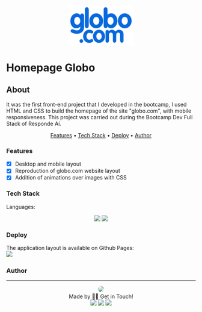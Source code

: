<p align="center">
  <img src="/img/logo_desktop.png" width="175" alt="" />
</p>

# Homepage Globo

## About
<p>
    It was the first front-end project that I developed in the bootcamp, I used HTML and CSS to build the homepage of the site "globo.com", with mobile responsiveness. This project was carried out during the Bootcamp Dev Full Stack of Responde Aí.
</p>

<p align="center">
    <a href="#features">Features</a> •
    <a href="#tech">Tech Stack</a> •
    <a href="#deploy">Deploy</a> •
    <a href="#author">Author</a>
</p>

### Features
- [x] Desktop and mobile layout<br>
- [x] Reproduction of globo.com website layout<br>
- [x] Addition of animations over images with CSS<br>

### Tech Stack
Languages:<br>
<p align="center">
<img src="https://img.shields.io/badge/html5%20-%23E34F26.svg?&style=for-the-badge&logo=html5&logoColor=white"/>
<img src="https://img.shields.io/badge/css3%20-%231572B6.svg?&style=for-the-badge&logo=css3&logoColor=white"/>
</p>

### Deploy

The application layout is available on Github Pages:<br>
<a href='https://thaliadettenborn.github.io/globo.com/' target='_black'><img src='https://img.shields.io/badge/github-pages%20-%23F05033.svg?&style=for-the-badge&logo=github&logoColor=white'></a>


### Author
---
<p align='center'>
  <img src="https://avatars0.githubusercontent.com/u/70967247?s=460&u=0684339f0717ae41ce18689351f0215fdf270590&v=4" width="100px" style="border-radius: 50%"/>
  <br>
  Made by 👋🏽 Get in Touch!<br>
  <a href="https://www.linkedin.com/in/thaliarobertadettenborn/"><img src="https://img.shields.io/badge/linkedin-%230077B5.svg?&style=for-the-badge&logo=linkedin&logoColor=white"/></a>
  <a href="mailto:thalia.born@gmail.com"><img src="https://img.shields.io/badge/gmail-D14836?&style=for-the-badge&logo=gmail&logoColor=white"/></a>
  <a href="https://github.com/thaliadettenborn"><img src="https://img.shields.io/badge/github-%23100000.svg?&style=for-the-badge&logo=github&logoColor=white" /></a>
</p>
<!--stackedit_data:
eyJoaXN0b3J5IjpbLTIxMTYyNzY0OTldfQ==
-->